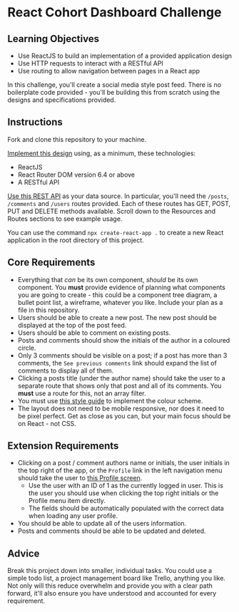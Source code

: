 # React Cohort Dashboard Challenge

## Learning Objectives
- Use ReactJS to build an implementation of a provided application design
- Use HTTP requests to interact with a RESTful API
- Use routing to allow navigation between pages in a React app

In this challenge, you'll create a social media style post feed. There is no boilerplate code provided - you'll be building this from scratch using the designs and specifications provided.

## Instructions

Fork and clone this repository to your machine.

[Implement this design](./_assets/dashboard.png) using, as a minimum, these technologies:

- ReactJS
- React Router DOM version 6.4 or above
- A RESTful API

[Use this REST API](https://jsonplaceholder.typicode.com/) as your data source. In particular, you'll need the `/posts`, `/comments` and `/users` routes provided. Each of these routes has GET, POST, PUT and DELETE methods available. Scroll down to the Resources and Routes sections to see example usage.

You can use the command `npx create-react-app .` to create a new React application in the root directory of this project.

## Core Requirements

- Everything that *can* be its own component, *should* be its own component. You **must** provide evidence of planning what components you are going to create - this could be a component tree diagram, a bullet point list, a wireframe, whatever you like. Include your plan as a file in this repository.
- Users should be able to create a new post. The new post should be displayed at the top of the post feed.
- Users should be able to comment on existing posts.
- Posts and comments should show the initials of the author in a coloured circle.
- Only 3 comments should be visible on a post; if a post has more than 3 comments, the `See previous comments` link should expand the list of comments to display all of them.
- Clicking a posts title (under the author name) should take the user to a separate route that shows only that post and all of its comments. You **must** use a route for this, not an array filter.
- You must use [this style guide](./STYLE_GUIDE.md) to implement the colour scheme.
- The layout does not need to be mobile responsive, nor does it need to be pixel perfect. Get as close as you can, but your main focus should be on React - not CSS.

## Extension Requirements

- Clicking on a post / comment authors name or initials, the user initials in the top right of the app, or the `Profile` link in the left navigation menu should take the user to [this Profile screen](./_assets/profile.png).
    - Use the user with an ID of 1 as the currently logged in user. This is the user you should use when clicking the top right initials or the Profile menu item directly.
    - The fields should be automatically populated with the correct data when loading any user profile.
- You should be able to update all of the users information.
- Posts and comments should be able to be updated and deleted.

## Advice

Break this project down into smaller, individual tasks. You could use a simple todo list, a project management board like Trello, anything you like. Not only will this reduce overwhelm and provide you with a clear path forward, it'll also ensure you have understood and accounted for every requirement.